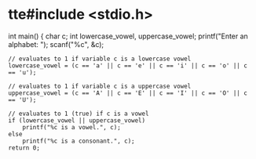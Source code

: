 # tte#include <stdio.h>
int main() {
    char c;
    int lowercase_vowel, uppercase_vowel;
    printf("Enter an alphabet: ");
    scanf("%c", &c);

    // evaluates to 1 if variable c is a lowercase vowel
    lowercase_vowel = (c == 'a' || c == 'e' || c == 'i' || c == 'o' || c == 'u');

    // evaluates to 1 if variable c is a uppercase vowel
    uppercase_vowel = (c == 'A' || c == 'E' || c == 'I' || c == 'O' || c == 'U');

    // evaluates to 1 (true) if c is a vowel
    if (lowercase_vowel || uppercase_vowel)
        printf("%c is a vowel.", c);
    else
        printf("%c is a consonant.", c);
    return 0;
